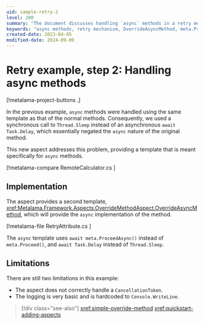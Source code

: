 ```yaml
---
uid: sample-retry-2
level: 200
summary: "The document discusses handling `async` methods in a retry mechanism, using `await Task.Delay` instead of `Thread.Sleep`, and highlights limitations like improper `CancellationToken` handling and basic logging."
keywords: "async methods, retry mechanism, OverrideAsyncMethod, meta.ProceedAsync, meta.Proceed, .NET"
created-date: 2023-04-05
modified-date: 2024-09-09
---
```


# Retry example, step 2: Handling async methods

[!metalama-project-buttons .]

In the previous example, `async` methods were handled using the same template as that of the normal methods.
Consequently, we used a synchronous call to `Thread.Sleep` instead of an asynchronous `await Task.Delay`, which
essentially negated the `async` nature of the original method.

This new aspect addresses this problem, providing a template that is meant specifically for `async` methods.

[!metalama-compare RemoteCalculator.cs ]

## Implementation

The aspect provides a second template, <xref:Metalama.Framework.Aspects.OverrideMethodAspect.OverrideAsyncMethod>, which
will provide the `async` implementation of the method.

[!metalama-file RetryAttribute.cs ]

The `async` template uses `await meta.ProceedAsync()` instead of `meta.Proceed()`, and `await Task.Delay` instead
of `Thread.Sleep`.

## Limitations

There are still two limitations in this example:

* The aspect does not correctly handle a `CancellationToken`.
* The logging is very basic and is hardcoded to `Console.WriteLine`.

> [!div class="see-also"]
> <xref:simple-override-method>
> <xref:quickstart-adding-aspects>



